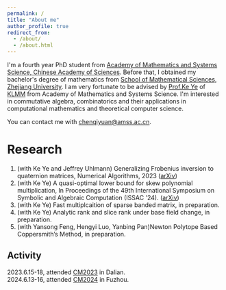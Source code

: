 ```yaml
---
permalink: /
title: "About me"
author_profile: true
redirect_from: 
  - /about/
  - /about.html
---
```


I'm a fourth year PhD student from [Academy of Mathematics and Systems Science, Chinese Academy of Sciences](http://english.amss.cas.cn/). Before that, I obtained my bachelor's degree of mathematics from [School of Mathematical Sciences, Zhejiang University](http://www.math.zju.edu.cn/). I am very fortunate to be advised by [Prof.Ke Ye](https://sites.google.com/site/keyeshomepage/) of [KLMM](http://mmrc.amss.cas.cn/) from Academy of Mathematics and Systems Science. I'm interested in commutative algebra, combinatorics and their applications in computational mathematics and theoretical computer science.




You can contact me with chenqiyuan@amss.ac.cn.

Research
======
1. (with Ke Ye and Jeffrey Uhlmann) Generalizing Frobenius inversion to quaternion matrices, Numerical Algorithms, 2023 ([arXiv](https://arxiv.org/abs/2305.02477))<br>
2. (with Ke Ye) A quasi-optimal lower bound for skew polynomial multiplication, In Proceedings of the 49th International Symposium on Symbolic and Algebraic Computation (ISSAC '24). ([arXiv](https://arxiv.org/abs/2402.04134))<br>
3. (with Ke Ye) Fast multiplcaition of sparse banded matrix, in preparation.<br>
4. (with Ke Ye) Analytic rank and slice rank under base field change, in preparation.<br>
5. (with Yansong Feng, Hengyi Luo, Yanbing Pan)Newton Polytope Based Coppersmith’s Method, in preparation.


Activity
------
2023.6.15-18, attended [CM2023](http://mmrc.iss.ac.cn/cscm/cm2023/) in Dalian.
<br>2024.6.13-16, attended [CM2024](http://mmrc.iss.ac.cn/cscm/cm2024/) in Fuzhou.



